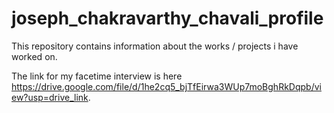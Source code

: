 # joseph_chakravarthy_chavali_profile
This repository contains information about the works / projects i have worked on.

The link for my facetime interview is here https://drive.google.com/file/d/1he2cq5_bjTfEirwa3WUp7moBghRkDqpb/view?usp=drive_link.

